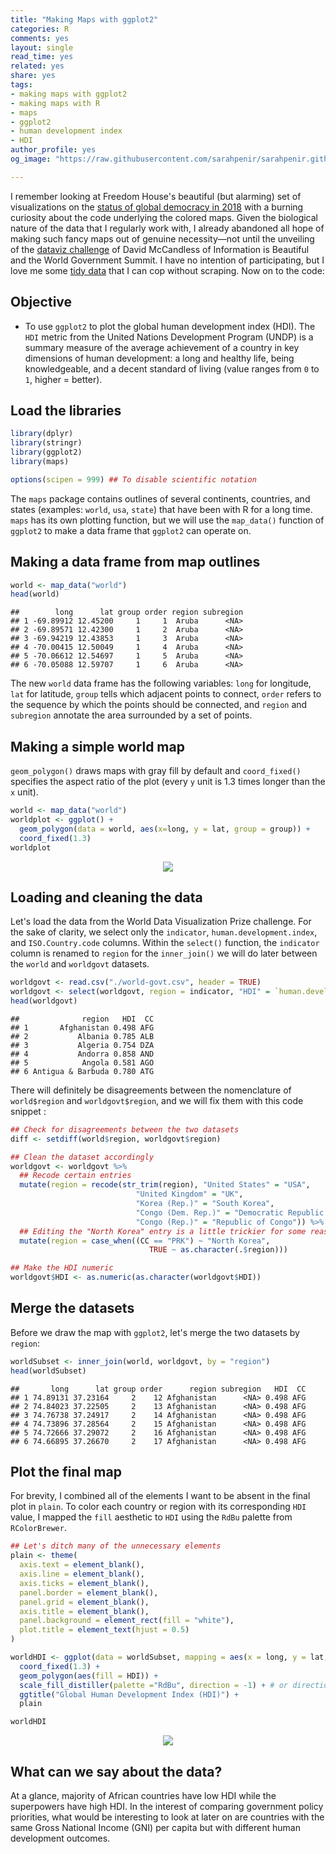```yaml
---
title: "Making Maps with ggplot2"
categories: R
comments: yes
layout: single
read_time: yes
related: yes
share: yes
tags:
- making maps with ggplot2
- making maps with R
- maps
- ggplot2
- human development index
- HDI
author_profile: yes
og_image: "https://raw.githubusercontent.com/sarahpenir/sarahpenir.github.io/master/_posts/images/2019-01-06-Global-HDI2-og.png"

---
```


I remember looking at Freedom House's beautiful (but alarming) set of visualizations on the <a href = "https://freedomhouse.org/report/freedom-world/freedom-world-2018"> status of global democracy in 2018</a> with a burning curiosity about the code underlying the colored maps. Given the biological nature of the data that I regularly work with, I already abandoned all hope of making such fancy maps out of genuine necessity—not until the unveiling of the <a href= "https://informationisbeautiful.net/2018/announcing-the-world-data-visualization-prize-a-40k-dataviz-challenge/">dataviz challenge</a> of David McCandless of Information is Beautiful and the World Government Summit. I have no intention of participating, but I love me some <a href = "https://docs.google.com/spreadsheets/d/11LhOlwsloUuA495r-04IDwciMqNrLwWGpveqpF61WXU/edit#gid=249389891">tidy data</a> that I can cop without scraping. Now on to the code:

<!-- readmore -->

## Objective

* To use ```ggplot2``` to plot the global human development index (HDI). The ```HDI``` metric from the United Nations Development Program (UNDP) is a summary measure of the average achievement of a country in key dimensions of human development: a long and healthy life, being knowledgeable, and a decent standard of living (value ranges from ```0``` to ```1```, higher = better).

## Load the libraries 

```R
library(dplyr)
library(stringr)
library(ggplot2)
library(maps)

options(scipen = 999) ## To disable scientific notation
```

The ```maps``` package contains outlines of several continents, countries, and states (examples: ```world```, ```usa```, ```state```) that have been with R for a long time. ```maps``` has its own plotting function, but we will use the ```map_data()``` function of ```ggplot2``` to make a data frame that ```ggplot2``` can operate on.

## Making a data frame from map outlines 

```R
world <- map_data("world")
head(world)
```

```
##        long      lat group order region subregion
## 1 -69.89912 12.45200     1     1  Aruba      <NA>
## 2 -69.89571 12.42300     1     2  Aruba      <NA>
## 3 -69.94219 12.43853     1     3  Aruba      <NA>
## 4 -70.00415 12.50049     1     4  Aruba      <NA>
## 5 -70.06612 12.54697     1     5  Aruba      <NA>
## 6 -70.05088 12.59707     1     6  Aruba      <NA>
```

The new ```world``` data frame has the following variables: ```long``` for longitude, ```lat``` for latitude, ```group``` tells which adjacent points to connect, ```order``` refers to the sequence by which the points should be connected, and ```region``` and ```subregion``` annotate the area surrounded by a set of points.

## Making a simple world map

```geom_polygon()``` draws maps with gray fill by default and ```coord_fixed()``` specifies the aspect ratio of the plot (every ```y``` unit is 1.3 times longer than the ```x``` unit).

```R
world <- map_data("world")
worldplot <- ggplot() +
  geom_polygon(data = world, aes(x=long, y = lat, group = group)) + 
  coord_fixed(1.3)
worldplot
```
<p align="center"><img src="https://raw.githubusercontent.com/sarahpenir/sarahpenir.github.io/master/_posts/images/2019-01-06-World-Map.png"></p>

## Loading and cleaning the data

Let's load the data from the World Data Visualization Prize challenge. For the sake of clarity, we select only the ```indicator```, ```human.development.index```, and ```ISO.Country.code``` columns. Within the ```select()``` function, the ```indicator``` column is renamed to ```region``` for the ```inner_join()``` we will do later between the ```world``` and ```worldgovt``` datasets.

```R
worldgovt <- read.csv("./world-govt.csv", header = TRUE)
worldgovt <- select(worldgovt, region = indicator, "HDI" = `human.development.index`, "CC" = ISO.Country.code)
head(worldgovt)
```

```
##              region   HDI  CC
## 1       Afghanistan 0.498 AFG
## 2           Albania 0.785 ALB
## 3           Algeria 0.754 DZA
## 4           Andorra 0.858 AND
## 5            Angola 0.581 AGO
## 6 Antigua & Barbuda 0.780 ATG
```

There will definitely be disagreements between the nomenclature of ```world$region``` and ```worldgovt$region```, and we will fix them with this code snippet :

```R
## Check for disagreements between the two datasets
diff <- setdiff(world$region, worldgovt$region)

## Clean the dataset accordingly
worldgovt <- worldgovt %>%
  ## Recode certain entries
  mutate(region = recode(str_trim(region), "United States" = "USA",
                            "United Kingdom" = "UK",
                            "Korea (Rep.)" = "South Korea",
                            "Congo (Dem. Rep.)" = "Democratic Republic of the Congo",
                            "Congo (Rep.)" = "Republic of Congo")) %>%
  ## Editing the "North Korea" entry is a little trickier for some reason
  mutate(region = case_when((CC == "PRK") ~ "North Korea",
                               TRUE ~ as.character(.$region)))

## Make the HDI numeric
worldgovt$HDI <- as.numeric(as.character(worldgovt$HDI))
```

## Merge the datasets

Before we draw the map with ```ggplot2```, let's merge the two datasets by ```region```:

```R
worldSubset <- inner_join(world, worldgovt, by = "region")
head(worldSubset)
```

```
##       long      lat group order      region subregion   HDI  CC
## 1 74.89131 37.23164     2    12 Afghanistan      <NA> 0.498 AFG
## 2 74.84023 37.22505     2    13 Afghanistan      <NA> 0.498 AFG
## 3 74.76738 37.24917     2    14 Afghanistan      <NA> 0.498 AFG
## 4 74.73896 37.28564     2    15 Afghanistan      <NA> 0.498 AFG
## 5 74.72666 37.29072     2    16 Afghanistan      <NA> 0.498 AFG
## 6 74.66895 37.26670     2    17 Afghanistan      <NA> 0.498 AFG
```

## Plot the final map

For brevity, I combined all of the elements I want to be absent in the final plot in ```plain```. To color each country or region with its corresponding ```HDI``` value, I mapped the ```fill``` aesthetic to ```HDI``` using the ```RdBu``` palette from ```RColorBrewer```.

```R
## Let's ditch many of the unnecessary elements
plain <- theme(
  axis.text = element_blank(),
  axis.line = element_blank(),
  axis.ticks = element_blank(),
  panel.border = element_blank(),
  panel.grid = element_blank(),
  axis.title = element_blank(),
  panel.background = element_rect(fill = "white"),
  plot.title = element_text(hjust = 0.5)
)

worldHDI <- ggplot(data = worldSubset, mapping = aes(x = long, y = lat, group = group)) + 
  coord_fixed(1.3) +
  geom_polygon(aes(fill = HDI)) +
  scale_fill_distiller(palette ="RdBu", direction = -1) + # or direction=1
  ggtitle("Global Human Development Index (HDI)") +
  plain

worldHDI
```
<p align="center"><img src="https://raw.githubusercontent.com/sarahpenir/sarahpenir.github.io/master/_posts/images/2019-01-06-Global-HDI2.png"></p>

## What can we say about the data?

At a glance, majority of African countries have low HDI while the superpowers have high HDI. In the interest of comparing government policy priorities, what would be interesting to look at later on are countries with the same Gross National Income (GNI) per capita but with different human development outcomes.
